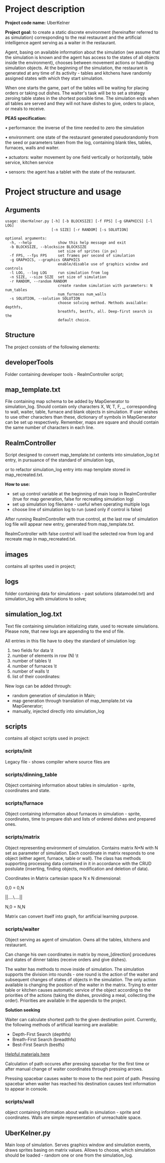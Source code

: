 # Project description

**Project code name:** UberKelner

**Project goal:** to create a static discrete environment (hereinafter referred to as simulation) corresponding to
the real restaurant and the artificial intelligence agent serving as a waiter in the restaurant.

Agent, basing on available information about the simulation (we assume that the simulation is known 
and the agent has access to the states of all objects inside the environment), 
chooses between movement actions or handling simulation objects.
At the beginning of the simulation, the restaurant is generated at any time of its activity - tables and kitchens
have randomly assigned states with which they start simulation. 

When one starts the game, part of the tables will be waiting for placing orders or taking out dishes. 
The waiter's task will be to set a strategy zeroing table states in the shortest possible time. 
The simulation ends when all tables are served 
and they will not have dishes to give, orders to place, or meals to receive.

**PEAS specification:**

• performance: the inverse of the time needed to zero the simulation

• environment: one state of the restaurant generated pseudorandomly from the seed or parameters taken from the log,
containing blank tiles, tables, furnaces, walls and waiter.

• actuators: waiter movement by one field vertically or horizontally, table service, kitchen service

• sensors: the agent has a tablet with the state of the restaurant.

# Project structure and usage

## Arguments
```
usage: UberKelner.py [-h] [-b BLOCKSIZE] [-f FPS] [-g GRAPHICS] [-l LOG]
                     [-n SIZE] [-r RANDOM] [-s SOLUTION]

optional arguments:
  -h, --help            show this help message and exit
  -b BLOCKSIZE, --blocksize BLOCKSIZE
                        set size of sprites (in px)
  -f FPS, --fps FPS     set frames per second of simulation
  -g GRAPHICS, --graphics GRAPHICS
                        enable/disable use of graphics window and controls
  -l LOG, --log LOG     run simulation from log
  -n SIZE, --size SIZE  set size of simulation
  -r RANDOM, --random RANDOM
                        create random simulation with parameters: N num_tables
                        num_furnaces num_walls
  -s SOLUTION, --solution SOLUTION
                        choose solving method. Methods available: depthfs,
                        breathfs, bestfs, all. Deep-first search is the
                        default choice.
```

## Structure

The project consists of the following elements:

## developerTools

Folder containing developer tools - RealmController script;

## map_template.txt

File containing map schema to be added by MapGenerator to simulation_log. 
Should contain only characters X, W, T, F, _, corresponding to wall, waiter, table, 
furnace and blank objects in simulation. If user wishes to use other characters than these, 
dictionary of symbols in MapGenerator can be set up respectively.
Remember, maps are square and should contain the same number of characters in each line.

## RealmController

Script designed to convert map_template.txt contents into simulation_log.txt entry, 
in pursuance of the standard of simulation logs,

or to refactor simulation_log entry into map template stored in map_recreated.txt.

**How to use:**

* set up control variable at the beginning of main loop in RealmController (true for map generation, 
false for recreating simulation log)
* set up simulation log filename - useful when operating multiple logs
* choose line of simulation log to run (used only if control is false)

After running RealmController with true control, at the last row of simulation log file will appear new entry,
generated from map_template.txt.

RealmController with false control will load the selected row from log and recreate map in map_recreated.txt.

## images

contains all sprites used in project;

## logs

folder containing data for simulations - past solutions (datamodel.txt) and simulation_log with simulations to solve;

## simulation_log.txt

Text file containing simulation initializing state, used to recreate simulations.
Please note, that new logs are appending to the end of file.

All entries in this file have to obey the standard of simulation log:
1. two fields for data \t 
2. number of elements in row (N) \t 
3. number of tables \t 
4. number of furnaces \t 
5. number of walls \t 
6. list of their coordinates:
    

New logs can be added through:
* random generation of simulation in Main;
* map generation through translation of map_template.txt via MapGenerator;
* manually, injected directly into simulation_log

## scripts

contains all object scripts used in project:

### scripts/__init__

Legacy file - shows compiler where source files are

### scripts/dinning_table

Object containing information about tables in simulation - sprite, coordinates and state.

### scripts/furnace

Object containing information about furnaces in simulation - sprite, coordinates, 
time to prepare dish and lists of ordered dishes and prepared ones.

### scripts/matrix

Object representing environment of simulation. Contains matrix N*N with N set as parameter of simulation. 
Each coordinate in matrix responds to one object (either agent, furnace, table or wall).
The class has methods supporting processing data contained in it in accordance with the CRUD postulate 
(inserting, finding objects, modification and deletion of data).

Coordinates in Matrix cartesian space N x N dimensional:

0,0 = 0,N
 
 ||....\\....||
 
N,0 = N,N

Matrix can convert itself into graph, for artificial learning purpose.

### scripts/waiter

Object serving as agent of simulation. Owns all the tables, kitchens and restaurant.

Can change his own coordinates in matrix by move_[direction] procedures and states of dinner tables 
(receive orders and give dishes). 

The waiter has methods to move inside of simulation. The simulation supports the division into rounds - 
one round is the action of the waiter and subsequent changes of states of objects in the simulation.
The only action available is changing the position of the waiter in the matrix. 
Trying to enter table or kitchen causes automatic service of the object according to the priorities of the actions 
(taking the dishes, providing a meal, collecting the order). Priorities are available in the appendix to the project.

**Solution seeking**

Waiter can calculate shortest path to the given destination point. 
Currently, the following methods of artificial learning are available:

* Depth-First Search (depthfs)
* Breath-First Search (breadthfs)
* Best-First Search (bestfs)

[Helpful materials here](https://eddmann.com/posts/depth-first-search-and-breadth-first-search-in-python/)

Calculation of path occures after pressing spacebar for the first time or after manual change of waiter coordinates 
through pressing arrows. 

Pressing spacebar causes waiter to move to the next point of path. 
Pressing spacebar when waiter has reached his destination causes text information to appear in console.

### scripts/wall

object containing information about walls in simulation - sprite and coordinates.
Walls are simple representation of unreachable space.

## UberKelner.py

Main loop of simulation. Serves graphics window and simulation events, draws sprites basing on matrix values.
Allows to choose, which simulation should be loaded - random one or one from the simulation_log.
